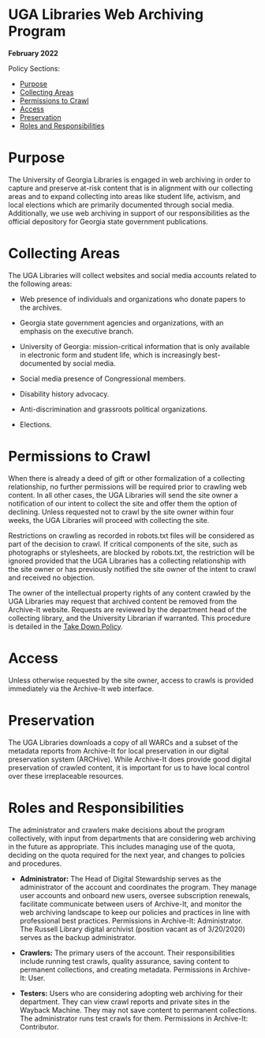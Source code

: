 # UGA Libraries Web Archiving Program

**February 2022**

Policy Sections:
* [Purpose](#purpose)
* [Collecting Areas](#collecting-areas)
* [Permissions to Crawl](#permissions-to-crawl)
* [Access](#access)
* [Preservation](#preservation)
* [Roles and Responsibilities](#roles-and-responsibilities)

# Purpose

The University of Georgia Libraries is engaged in web archiving in order to capture and preserve at-risk content that is in alignment with our collecting areas and to expand collecting into areas like student life, activism, and local elections which are primarily documented through social media. Additionally, we use web archiving in support of our responsibilities as the official depository for Georgia state government publications.


# Collecting Areas

The UGA Libraries will collect websites and social media accounts related to the following areas:

*   Web presence of individuals and organizations who donate papers to the archives.

*   Georgia state government agencies and organizations, with an emphasis on the executive branch.

*   University of Georgia: mission-critical information that is only available in electronic form and student life, which is increasingly best-documented by social media.

*   Social media presence of Congressional members.

*   Disability history advocacy.

*   Anti-discrimination and grassroots political organizations.

*   Elections.


# Permissions to Crawl

When there is already a deed of gift or other formalization of a collecting relationship, no further permissions will be required prior to crawling web content. In all other cases, the UGA Libraries will send the site owner a notification of our intent to collect the site and offer them the option of declining. Unless requested not to crawl by the site owner within four weeks, the UGA Libraries will proceed with collecting the site.

Restrictions on crawling as recorded in robots.txt files will be considered as part of the decision to crawl. If critical components of the site, such as photographs or stylesheets, are blocked by robots.txt, the restriction will be ignored provided that the UGA Libraries has a collecting relationship with the site owner or has previously notified the site owner of the intent to crawl and received no objection.

The owner of the intellectual property rights of any content crawled by the UGA Libraries may request that archived content be removed from the Archive-It website. Requests are reviewed by the department head of the collecting library, and the University Librarian if warranted. This procedure is detailed in the [Take Down Policy](take-down-policy.md).


# Access

Unless otherwise requested by the site owner, access to crawls is provided immediately via the Archive-It web interface.


# Preservation

The UGA Libraries downloads a copy of all WARCs and a subset of the metadata reports from Archive-It for local preservation in our digital preservation system (ARCHive). While Archive-It does provide good digital preservation of crawled content, it is important for us to have local control over these irreplaceable resources. 


# Roles and Responsibilities

The administrator and crawlers make decisions about the program collectively, with input from departments that are considering web archiving in the future as appropriate. This includes managing use of the quota, deciding on the quota required for the next year, and changes to policies and procedures.

* **Administrator:** The Head of Digital Stewardship serves as the administrator of the account and coordinates the program. They manage user accounts and onboard new users, oversee subscription renewals, facilitate communicate between users of Archive-It, and monitor the web archiving landscape to keep our policies and practices in line with professional best practices. Permissions in Archive-It: Administrator. The Russell Library digital archivist (position vacant as of 3/20/2020) serves as the backup administrator.

* **Crawlers:** The primary users of the account. Their responsibilities include running test crawls, quality assurance, saving content to permanent collections, and creating metadata. Permissions in Archive-It: User.

* **Testers:** Users who are considering adopting web archiving for their department. They can view crawl reports and private sites in the Wayback Machine. They may not save content to permanent collections. The administrator runs test crawls for them. Permissions in Archive-It: Contributor.


<!-- Docs to Markdown version 1.0β19 -->
